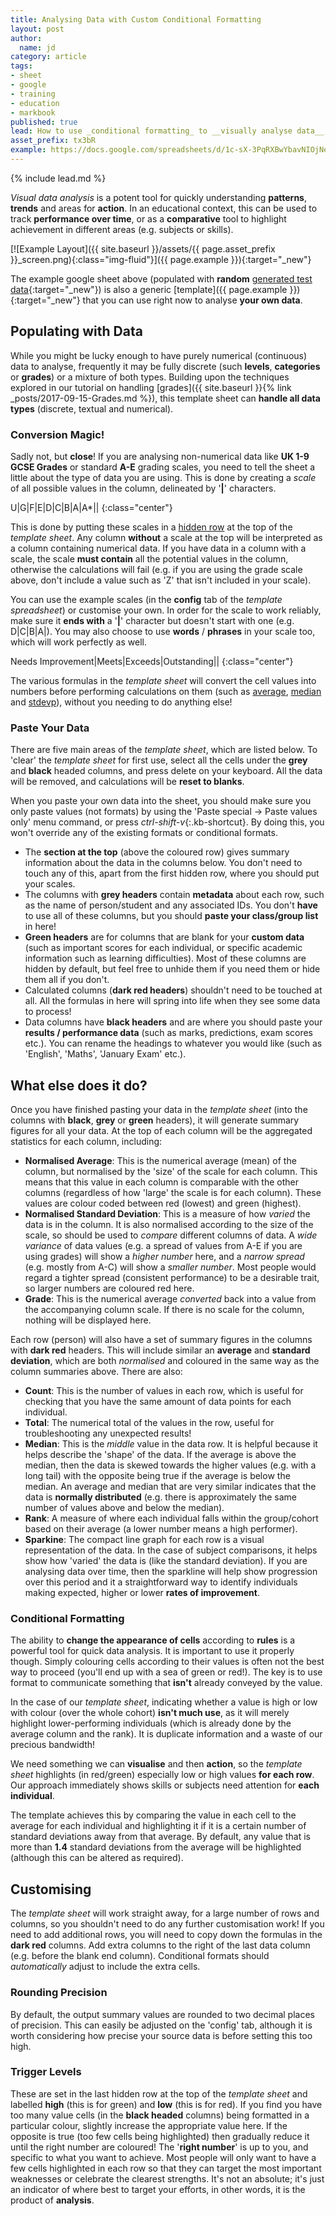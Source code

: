 ```yaml
---
title: Analysing Data with Custom Conditional Formatting
layout: post
author:
  name: jd
category: article
tags:
- sheet
- google
- training
- education
- markbook
published: true
lead: How to use _conditional formatting_ to __visually analyse data__, including non-numeric data such as grades, levels and categories.
asset_prefix: tx3bR
example: https://docs.google.com/spreadsheets/d/1c-sX-3PqRXBwYbavNIOjNeQL3JlWLDVl_k0PmoCZTDo/copy
---
```

{% include lead.md %}

_Visual data analysis_ is a potent tool for quickly understanding __patterns__, __trends__ and areas for __action__. In an educational context, this can be used to track __performance over time__, or as a __comparative__ tool to highlight achievement in different areas (e.g. subjects or skills).

[![Example Layout]({{ site.baseurl }}/assets/{{ page.asset_prefix }}_screen.png){:class="img-fluid"}]({{ page.example }}){:target="_new"}

The example google sheet above (populated with __random__ [generated test data](https://www.generatedata.com/){:target="_new"}) is also a generic [template]({{ page.example }}){:target="_new"} that you can use right now to analyse __your own data__.

## Populating with Data

While you might be lucky enough to have purely numerical (continuous) data to analyse, frequently it may be fully discrete (such __levels__, __categories__ or __grades__) or a mixture of both types. Building upon the techniques explored in our tutorial on handling [grades]({{ site.baseurl }}{% link _posts/2017-09-15-Grades.md %}), this template sheet can __handle all data types__ (discrete, textual and numerical).

### Conversion Magic!

Sadly not, but __close__! If you are analysing non-numerical data like __UK 1-9 GCSE Grades__ or standard __A-E__ grading scales, you need to tell the sheet a little about the type of data you are using. This is done by creating a _scale_ of all possible values in the column, delineated by '__&#124;__' characters.

U|G|F|E|D|C|B|A|A*||
{:class="center"}

This is done by putting these scales in a [hidden row](https://gsuitetips.com/tips/sheets/hide-rows-and-columns-in-a-google-spreadsheet/) at the top of the _template sheet_. Any column __without__ a scale at the top will be interpreted as a column containing numerical data. If you have data in a column with a scale, the scale __must contain__ all the potential values in the column, otherwise the calculations will fail (e.g. if you are using the grade scale above, don't include a value such as 'Z' that isn't included in your scale).

You can use the example scales (in the __config__ tab of the _template spreadsheet_) or customise your own. In order for the scale to work reliably, make sure it __ends with__ a '__&#124;__' character but doesn't start with one (e.g. D&#124;C&#124;B&#124;A&#124;). You may also choose to use __words__ / __phrases__ in your scale too, which will work perfectly as well.

Needs Improvement|Meets|Exceeds|Outstanding||
{:class="center"}

The various formulas in the _template sheet_ will convert the cell values into numbers before performing calculations on them (such as [average][1], [median][2] and [stdevp][3]), without you needing to do anything else!

### Paste Your Data

There are five main areas of the _template sheet_, which are listed below. To 'clear' the _template sheet_ for first use, select all the cells under the __grey__ and __black__ headed columns, and press delete on your keyboard. All the data will be removed, and calculations will be __reset to blanks__. 

When you paste your own data into the sheet, you should make sure you only paste values (not formats) by using the 'Paste special -> Paste values only' menu command, or press *ctrl-shift-v*{:.kb-shortcut}. By doing this, you won't override any of the existing formats or conditional formats.

- The __section at the top__ (above the coloured row) gives summary information about the data in the columns below. You don't need to touch any of this, apart from the first hidden row, where you should put your scales.
- The columns with __grey headers__ contain __metadata__ about each row, such as the name of person/student and any associated IDs. You don't __have__ to use all of these columns, but you should __paste your class/group list__ in here!
- __Green headers__ are for columns that are blank for your __custom data__ (such as important scores for each individual, or specific academic information such as learning difficulties). Most of these columns are hidden by default, but feel free to unhide them if you need them or hide them all if you don't.
- Calculated columns (__dark red headers__) shouldn't need to be touched at all. All the formulas in here will spring into life when they see some data to process!
- Data columns have __black headers__ and are where you should paste your __results / performance data__ (such as marks, predictions, exam scores etc.). You can rename the headings to whatever you would like (such as 'English', 'Maths', 'January Exam' etc.).

## What else does it do?

Once you have finished pasting your data in the _template sheet_ (into the columns with __black__, __grey__ or __green__ headers), it will generate summary figures for all your data. At the top of each column will be the aggregated statistics for each column, including:

- __Normalised Average__: This is the numerical average (mean) of the column, but normalised by the 'size' of the scale for each column. This means that this value in each column is comparable with the other columns (regardless of how 'large' the scale is for each column). These values are colour coded between red (lowest) and green (highest).
- __Normalised Standard Deviation__: This is a measure of how _varied_ the data is in the column. It is also normalised according to the size of the scale, so should be used to _compare_ different columns of data. A _wide variance_ of data values (e.g. a spread of values from A-E if you are using grades) will show a _higher number_ here, and a _narrow spread_ (e.g. mostly from A-C) will show a _smaller number_. Most people would regard a tighter spread (consistent performance) to be a desirable trait, so larger numbers are coloured red here.
- __Grade__: This is the numerical average _converted_ back into a value from the accompanying column scale. If there is no scale for the column, nothing will be displayed here.

Each row (person) will also have a set of summary figures in the columns with __dark red__ headers. This will include similar an __average__ and __standard deviation__, which are both _normalised_ and coloured in the same way as the column summaries above. There are also:

- __Count__: This is the number of values in each row, which is useful for checking that you have the same amount of data points for each individual.
- __Total__: The numerical total of the values in the row, useful for troubleshooting any unexpected results!
- __Median__: This is the _middle_ value in the data row. It is helpful because it helps describe the 'shape' of the data. If the average is above the median, then the data is skewed towards the higher values (e.g. with a long tail) with the opposite being true if the average is below the median. An average and median that are very similar indicates that the data is __normally distributed__ (e.g. there is approximately the same number of values above and below the median).
- __Rank__: A measure of where each individual falls within the group/cohort based on their average (a lower number means a high performer).
- __Sparkine__: The compact line graph for each row is a visual representation of the data. In the case of subject comparisons, it helps show how 'varied' the data is (like the standard deviation). If you are analysing data over time, then the sparkline will help show progression over this period and it a straightforward way to identify individuals making expected, higher or lower __rates of improvement__.

### Conditional Formatting

The ability to __change the appearance of cells__ according to __rules__ is a powerful tool for quick data analysis. It is important to use it properly though. Simply colouring cells according to their values is often not the best way to proceed (you'll end up with a sea of green or red!). The key is to use format to communicate something that __isn't__ already conveyed by the value.

In the case of our _template sheet_, indicating whether a value is high or low with colour (over the whole cohort) __isn't much use__, as it will merely highlight lower-performing individuals (which is already done by the average column and the rank). It is duplicate information and a waste of our precious bandwidth!

We need something we can __visualise__ and then __action__, so the _template sheet_ highlights (in red/green) especially low or high values __for each row__. Our approach immediately shows skills or subjects need attention for __each individual__.

The template achieves this by comparing the value in each cell to the average for each individual and highlighting it if it is a certain number of standard deviations away from that average. By default, any value that is more than __1.4__ standard deviations from the average will be highlighted (although this can be altered as required).

## Customising

The _template sheet_ will work straight away, for a large number of rows and columns, so you shouldn't need to do any further customisation work! If you need to add additional rows, you will need to copy down the formulas in the __dark red__ columns. Add extra columns to the right of the last data column (e.g. before the blank end column). Conditional formats should _automatically_ adjust to include the extra cells.

### Rounding Precision

By default, the output summary values are rounded to two decimal places of precision. This can easily be adjusted on the 'config' tab, although it is worth considering how precise your source data is before setting this too high.

### Trigger Levels

These are set in the last hidden row at the top of the _template sheet_ and labelled __high__ (this is for green) and __low__ (this is for red). If you find you have too many value cells (in the __black headed__ columns) being formatted in a particular colour, slightly increase the appropriate value here. If the opposite is true (too few cells being highlighted) then gradually reduce it until the right number are coloured! The '__right number__' is up to you, and specific to what you want to achieve. Most people will only want to have a few cells highlighted in each row so that they can target the most important weaknesses or celebrate the clearest strengths. It's not an absolute; it's just an indicator of where best to target your efforts, in other words, it is the product of __analysis__.

  [1]: https://support.google.com/docs/answer/3093615 "How to use the AVERAGE function"
  [2]: https://support.google.com/docs/answer/3094025 "How to use the MEDIAN function"
  [3]: https://support.google.com/docs/answer/3094105 "How to use the STDEV function"